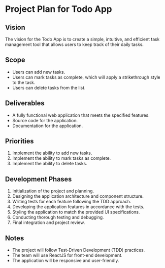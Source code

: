 # Project Plan for Todo App

## Vision
The vision for the Todo App is to create a simple, intuitive, and efficient task management tool that allows users to keep track of their daily tasks.

## Scope
- Users can add new tasks.
- Users can mark tasks as complete, which will apply a strikethrough style to the task.
- Users can delete tasks from the list.

## Deliverables
- A fully functional web application that meets the specified features.
- Source code for the application.
- Documentation for the application.

## Priorities
1. Implement the ability to add new tasks.
2. Implement the ability to mark tasks as complete.
3. Implement the ability to delete tasks.

## Development Phases
1. Initialization of the project and planning.
2. Designing the application architecture and component structure.
3. Writing tests for each feature following the TDD approach.
4. Developing the application features in accordance with the tests.
5. Styling the application to match the provided UI specifications.
6. Conducting thorough testing and debugging.
7. Final integration and project review.

## Notes
- The project will follow Test-Driven Development (TDD) practices.
- The team will use ReactJS for front-end development.
- The application will be responsive and user-friendly.
